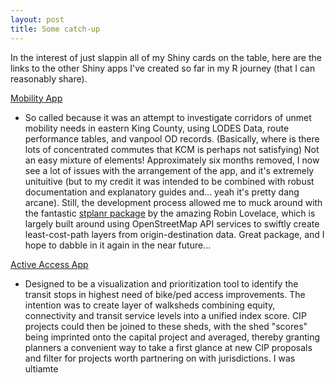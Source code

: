 ```yaml
---
layout: post
title: Some catch-up
---
```


In the interest of just slappin all of my Shiny cards on the table, here are the links to the other Shiny apps I've created so far in my R journey (that I can reasonably share).

[Mobility App](https://jdsher.shinyapps.io/MobilityApp/)
- So called because it was an attempt to investigate corridors of unmet mobility needs in eastern King County, using LODES Data, route performance tables, and vanpool OD records. (Basically, where is there lots of concentrated commutes that KCM is perhaps not satisfying) Not an easy mixture of elements! Approximately six months removed, I now see a lot of issues with the arrangement of the app, and it's extremely unituitive (but to my credit it was intended to be combined with robust documentation and explanatory guides and... yeah it's pretty dang arcane). Still, the development process allowed me to muck around with the fantastic [stplanr package](https://cran.r-project.org/web/packages/stplanr/index.html) by the amazing Robin Lovelace, which is largely built around using OpenStreetMap API services to swiftly create least-cost-path layers from origin-destination data. Great package, and I hope to dabble in it again in the near future... 

[Active Access App](https://jdsher.shinyapps.io/ActiveAccessApp/) 
- Designed to be a visualization and prioritization tool to identify the transit stops in highest need of bike/ped access improvements. The intention was to create layer of walksheds combining equity, connectivity and transit service levels into a unified index score. CIP projects could then be joined to these sheds, with the shed "scores" being imprinted onto the capital project and averaged, thereby granting planners a convenient way to take a first glance at new CIP proposals and filter for projects worth partnering on with jurisdictions. I was ultiamte

